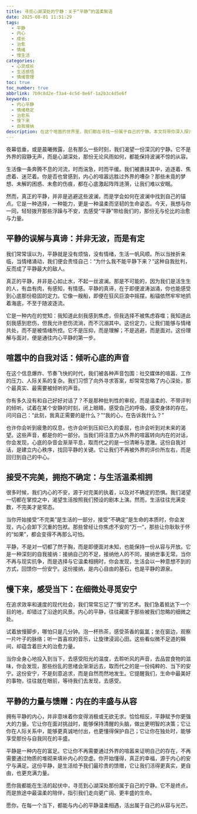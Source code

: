 ```yaml
---
title: 寻觅心湖深处的宁静：关于“平静”的温柔絮语
date: 2025-08-01 11:51:29
tags:
  - 平静
  - 内心
  - 成长
  - 治愈
  - 情绪
  - 慢生活
categories:
  - 心灵成长
  - 生活感悟
  - 情绪管理
toc: true
toc_number: true
abbrlink: 7b9c8d2e-f3a4-4c5d-8e6f-1a2b3c4d5e6f
keywords:
  - 内心平静
  - 情绪稳定
  - 治愈系
  - 慢下来
  - 自我接纳
description: 在这个喧嚣的世界里，我们都在寻找一份属于自己的宁静。本文将带你深入探讨“平静”的真谛，它并非逃避，而是与自我和解，与生活温柔相拥。通过细腻的心理描绘和真挚的情感分享，愿你也能在字里行间找到那份安抚心灵的力量，学会如何在波澜不惊中，活出内心的丰盛与从容。
---
```


夜幕低垂，或是晨曦微露，总有那么一些时刻，我们渴望一份深沉的宁静。它不是外界的寂静无声，而是心湖深处，那份无论风雨如何，都能保持波澜不惊的从容。

生活像一条奔腾不息的河流，时而湍急，时而平缓。我们被裹挟其中，追逐着、焦虑着、迷茫着。你是否也曾感到，内心的喧嚣远胜过外界的嘈杂？那些未竟的梦想、未解的困惑、未愈的伤痕，都在心底激起阵阵涟漪，让我们难以安眠。

然而，真正的平静，并非是逃避这些波澜，而是学会如何在波澜中找到自己的锚点。它是一种选择，一种能力，更是一种温柔而坚韧的生命姿态。今天，我想与你一同，轻轻拨开那些浮躁与不安，去感受“平静”带给我们的，那份无与伦比的治愈与力量。

## 平静的误解与真谛：并非无波，而是有定

我们常常误以为，平静就是没有烦恼，没有情绪，生活一帆风顺。所以当挫折来临，当情绪涌动，我们便会责怪自己：“为什么我不能平静下来？”这种自我批判，反而成了平静最大的敌人。

真正的平静，并非是心如止水，不起一丝波澜。那是不可能的，因为我们是活生生的人，有血有肉，有感知，有情感。平静的真谛，在于即便波涛汹涌，你也能感受到心底那份稳固的定力。它像一艘船，即便在狂风巨浪中摇摆，船锚依然牢牢地抓着海底，不至于随波逐流。

它是一种内在的觉知：我知道此刻我感到焦虑，但我选择不被焦虑吞噬；我知道此刻我感到悲伤，但我允许悲伤流淌，而不沉溺其中。这份定力，让我们能够与情绪共处，而不是被情绪所控。它不是压抑，而是理解；不是逃避，而是面对。这份理解与面对，便是通往内心平静的第一步。

## 喧嚣中的自我对话：倾听心底的声音

在这个信息爆炸、节奏飞快的时代，我们被各种声音包围：社交媒体的喧嚣、工作的压力、人际关系的复杂。我们习惯了向外寻求答案，却常常忽略了内心深处，那个最真实、最需要被倾听的声音。

你有多久没有和自己好好对话了？不是那种批判性的审视，而是温柔的、不带评判的倾听。试着在某个安静的时刻，闭上眼睛，感受自己的呼吸，感受身体的存在。问问自己：“此刻，我真正需要的是什么？”“我的心，在告诉我什么？”

也许你会听到疲惫的叹息，也许会听到压抑已久的委屈，也许会听到对未来的渴望。这些声音，都是你的一部分。当我们将注意力从外界的喧嚣转向内在的对话，你会发现，心底的杂音会渐渐平息，取而代之的是一份清晰与澄澈。这份自我对话，是建立内心秩序，找回平静的关键。它让我们不再被外界的评价所左右，而是回归到自己的中心。

## 接受不完美，拥抱不确定：与生活温柔相拥

很多时候，我们内心的不安，源于对完美的执着，以及对不确定的恐惧。我们渴望一切都在掌控之中，渴望生活按照我们预设的剧本上演。然而，生活往往充满变数，不完美才是常态。

当你开始接受“不完美”是生活的一部分，接受“不确定”是生命的本质时，你会发现，内心会卸下沉重的包袱。那些曾经让你焦虑不安的“万一”，那些让你耿耿于怀的“如果”，都会变得不再那么可怕。

平静，不是对一切都了然于胸，而是即便面对未知，也能保持一份从容与开放。它是一种深刻的自我接纳：接纳自己的不足，接纳他人的不同，接纳世事无常。当你不再与现实抗争，而是选择与它温柔相拥时，你会发现，生活会以一种意想不到的方式，回馈你一份安宁。这份接纳，是内心自由的基石，也是平静的源泉。

## 慢下来，感受当下：在细微处寻觅安宁

在追求效率和速度的现代社会，我们常常忘记了“慢”的艺术。我们急着抵达下一个目的地，却错过了沿途的风景。内心的平静，往往藏匿于那些被我们忽略的细微之处。

试着放慢脚步，哪怕只是几分钟。泡一杯热茶，感受茶香的氤氲；坐在窗边，观察一片叶子的脉络；听一首喜欢的音乐，让旋律浸润心田。这些看似微不足道的瞬间，却蕴含着巨大的治愈力量。

当你全身心地投入到当下，去感受阳光的温度，去聆听风的声音，去品尝食物的滋味，你会发现，那些纷乱的思绪会渐渐远去，取而代之的是一份纯粹的、当下的安宁。这份安宁，不是刻意追求，而是自然而然地发生。它提醒我们，生命中最美好的事物，往往就在眼前，等待我们去发现，去感受。

## 平静的力量与馈赠：内在的丰盛与从容

拥有平静的内心，并非意味着你变得消极或无欲无求。恰恰相反，平静赋予你更强大的力量。它让你在面对挑战时，能够保持清醒的头脑，做出更明智的决策；它让你在人际关系中，能够更真诚地付出，也更懂得保护自己；它让你在独处时，能够享受那份与自我同在的丰盛。

平静是一种内在的富足。它让你不再需要通过外界的喧嚣来证明自己的存在，不再需要通过物质的堆砌来填补内心的空虚。你开始懂得，真正的幸福，源于内心的安宁与满足。这份平静，是生活给予我们最珍贵的馈赠，它让我们活得更真实，更自由，也更充满力量。

愿你我都能在生活的起伏中，寻觅到心湖深处那份属于自己的宁静。它不是终点，而是旅途中最温柔的陪伴，指引我们走向更广阔、更丰盛的生命。

愿你，在每一个当下，都能与内心的平静温柔相遇，活出属于自己的从容与光芒。